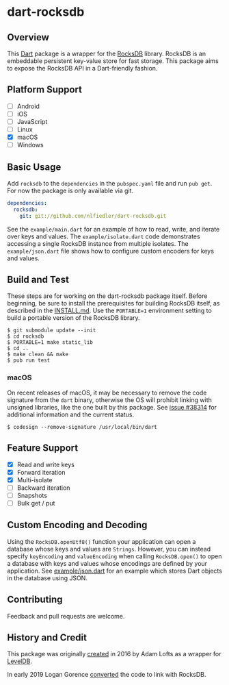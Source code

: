 # dart-rocksdb

## Overview

This [Dart](https://dart.dev) package is a wrapper for the [RocksDB](https://rocksdb.org) library. RocksDB is an embeddable persistent key-value store for fast storage. This package aims to expose the RocksDB API in a Dart-friendly fashion.

## Platform Support

- [ ] Android
- [ ] iOS
- [ ] JavaScript
- [ ] Linux
- [x] macOS
- [ ] Windows

## Basic Usage

Add `rocksdb` to the `dependencies` in the `pubspec.yaml` file and run `pub get`. For now the package is only available via git.

```yaml
dependencies:
  rocksdb:
    git: git://github.com/nlfiedler/dart-rocksdb.git
```

See the `example/main.dart` for an example of how to read, write, and iterate over keys and values. The `example/isolate.dart` code demonstrates accessing a single RocksDB instance from multiple isolates. The `example/json.dart` file shows how to configure custom encoders for keys and values.

## Build and Test

These steps are for working on the dart-rocksdb package itself. Before beginning, be sure to install the prerequisites for building RocksDB itself, as described in the [INSTALL.md](https://github.com/facebook/rocksdb/blob/master/INSTALL.md). Use the `PORTABLE=1` environment setting to build a portable version of the RocksDB library.

```shell
$ git submodule update --init
$ cd rocksdb
$ PORTABLE=1 make static_lib
$ cd ..
$ make clean && make
$ pub run test
```

### macOS

On recent releases of macOS, it may be necessary to remove the code signature from the `dart` binary, otherwise the OS will prohibit linking with unsigned libraries, like the one built by this package. See [issue #38314](https://github.com/dart-lang/sdk/issues/38314) for additional information and the current status.

```shell
$ codesign --remove-signature /usr/local/bin/dart
```

## Feature Support

- [x] Read and write keys
- [x] Forward iteration
- [x] Multi-isolate
- [ ] Backward iteration
- [ ] Snapshots
- [ ] Bulk get / put

## Custom Encoding and Decoding

Using the `RocksDB.openUtf8()` function your application can open a database whose keys and values are `Strings`. However, you can instead specify `keyEncoding` and `valueEncoding` when calling `RocksDB.open()` to open a database with keys and values whose encodings are defined by your application. See [example/json.dart](./example/json.dart) for an example which stores Dart objects in the database using JSON.

## Contributing

Feedback and pull requests are welcome.

## History and Credit

This package was originally [created](https://github.com/adamlofts/leveldb_dart) in 2016 by Adam Lofts as a wrapper for [LevelDB](https://github.com/google/leveldb/).

In early 2019 Logan Gorence [converted](https://github.com/SpinlockLabs/rocksdb-dart) the code to link with RocksDB.
